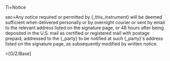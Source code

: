 Ti=Notice

sec=Any notice required or permitted by {_this_instrument} will be deemed sufficient when delivered personally or by overnight courier or sent by email to the relevant address listed on the signature page, or 48 hours after being deposited in the U.S. mail as certified or registered mail with postage prepaid, addressed to the {_party} to be notified at such {_party}'s address listed on the signature page, as subsequently modified by written notice.

=[G/Z/Base]

